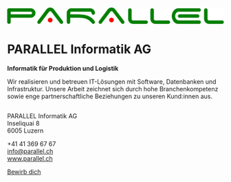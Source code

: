 [![PARALELL Informatik AG](/profile/PARALLEL.jpg)](https://www.parallel.ch)
# PARALLEL Informatik AG
**Informatik für Produktion und Logistik**

Wir realisieren und betreuen IT-Lösungen mit Software, Datenbanken und Infrastruktur. Unsere Arbeit zeichnet sich durch hohe Branchenkompetenz sowie enge partnerschaftliche Beziehungen zu unseren Kund:innen aus.

## 

PARALLEL Informatik AG  
Inseliquai 8  
6005 Luzern  

+41 41 369 67 67  
info@parallel.ch  
www.parallel.ch  

[Bewirb dich](https://www.parallel.ch/karriere/offene_stellen/)
